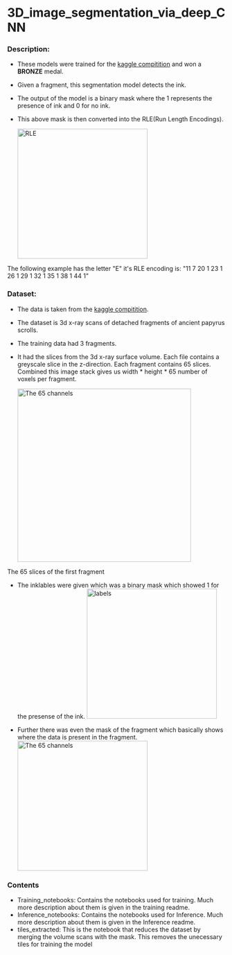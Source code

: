 # 3D_image_segmentation_via_deep_CNN

### Description:

- These models were trained for the [kaggle compitition](https://www.kaggle.com/competitions/vesuvius-challenge-ink-detection/overview) and won a **BRONZE** medal.
- Given a fragment, this segmentation model detects the ink.
- The output of the model is a binary mask where the 1 represents the presence of ink and 0 for no ink.
- This above mask is then converted into the RLE(Run Length Encodings).


   <img src="https://github.com/Vishak-Bhat30/3D_image_segmentation/assets/102585626/e62e7bd6-71de-43b0-9164-effdec6dd51c" alt="RLE" width="300" />
The following example has the letter "E" it's RLE encoding is: "11 7 20 1 23 1 26 1 29 1 32 1 35 1 38 1 44 1"

 
### Dataset:
- The data is taken from the [kaggle compitition](https://www.kaggle.com/competitions/vesuvius-challenge-ink-detection/data).
- The dataset is 3d x-ray scans of detached fragments of ancient papyrus scrolls.
- The training data had 3 fragments.
- It had the slices from the 3d x-ray surface volume. Each file contains a greyscale slice in the z-direction. Each fragment contains       65 slices. Combined this image stack gives us width * height * 65 number of voxels per fragment.


  <img src="https://github.com/Vishak-Bhat30/3D_image_segmentation/assets/102585626/1e48b650-c888-45b4-8930-ab69f8b69b06" alt="The 65 channels" width="400" />

  
 The 65 slices of the first fragment
 
- The inklables were given which was a binary mask which showed 1 for the presense of the ink.
  <img src="https://github.com/Vishak-Bhat30/3D_image_segmentation/assets/102585626/8e0f1b70-be98-4a6d-8668-78a551a83545" alt="labels" width="300" />


- Further there was even the mask of the fragment which basically shows where the data is present in the fragment.
  <img src="https://github.com/Vishak-Bhat30/3D_image_segmentation/assets/102585626/47fa9262-e9c0-4b9d-ba47-157053117633" alt="The 65 channels" width="300" />
  
### Contents

- Training_notebooks: Contains the notebooks used for training. Much more description about them is given in the training readme.
- Inference_notebooks: Contains the notebooks used for Inference. Much more description about them is given in the Inference readme.
- tiles_extracted: This is the notebook that reduces the dataset by merging the volume scans with the mask. This removes the 
       unecessary tiles for training the model
